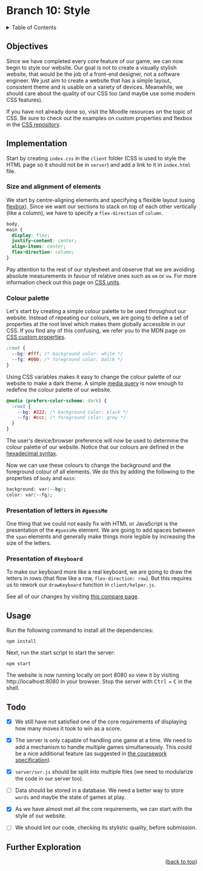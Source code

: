 <div id="top"></div>

<!-- BRANCH TITLE -->

# Branch 10: Style

<!-- TABLE OF CONTENTS -->
<details>
  <summary>Table of Contents</summary>
  <ol>
    <li><a href="#objectives">Objectives</a></li>
    <li><a href="#implementation">Implementation</a>
    <li><a href="#usage">Usage</a></li>
    <li><a href="#todo">Todo</a></li>
    <li><a href="#further-exploration">Further Exploration</a></li>
  </ol>
</details>

## Objectives

Since we have completed every core feature of our game, we can now begin to style our website.
Our goal is not to create a visually stylish website, that would be the job of a front-end designer, not a software engineer.
We just aim to create a website that has a simple layout, consistent theme and is usable on a variety of devices.
Meanwhile, we should care about the quality of our CSS too (and maybe use some modern CSS features).

If you have not already done so, visit the Moodle resources on the topic of CSS.
Be sure to check out the examples on custom properties and flexbox in the [CSS repository](https://github.com/portsoc/ws_css3).

## Implementation

Start by creating `index.css` in the `client` folder (CSS is used to style the HTML page so it should not be in `server`) and add a link to it in `index.html` file.

### Size and alignment of elements

We start by centre-aligning elements and specifying a flexible layout (using [flexbox](https://developer.mozilla.org/en-US/docs/Learn/CSS/CSS_layout/Flexbox)).
Since we want our sections to stack on top of each other vertically (like a column), we have to specify a `flex-direction` of `column`.

```css
body,
main {
  display: flex;
  justify-content: center;
  align-items: center;
  flex-direction: column;
}
```

Pay attention to the rest of our stylesheet and observe that we are avoiding absolute measurements in favour of relative ones such as `em` or `vw`.
For more information check out this page on [CSS units](https://developer.mozilla.org/en-US/docs/Learn/CSS/Building_blocks/Values_and_units).

### Colour palette

Let's start by creating a simple colour palette to be used throughout our website.
Instead of repeating our colours, we are going to define a set of properties at the root level which makes them globally accessible in our CSS.
If you find any of this confusing, we refer you to the MDN page on [CSS custom properties](https://developer.mozilla.org/en-US/docs/Web/CSS/Using_CSS_custom_properties).

```css
:root {
  --bg: #fff; /* background color: white */
  --fg: #000; /* foreground color: balck */
}
```

Using CSS variables makes it easy to change the colour palette of our website to make a dark theme.
A simple [media query](https://developer.mozilla.org/en-US/docs/Web/CSS/@media/prefers-color-scheme) is now enough to redefine the colour palette of our website.

```css
@media (prefers-color-scheme: dark) {
  :root {
    --bg: #222; /* background color: black */
    --fg: #ccc; /* foreground color: grey */
  }
}
```

The user's device/browser preference will now be used to determine the colour palette of our website.
Notice that our colours are defined in the [hexadecimal syntax](https://developer.mozilla.org/en-US/docs/Web/CSS/hex-color).

Now we can use these colours to change the background and the foreground colour of all elements.
We do this by adding the following to the properties of `body` and `main`:

```css
background: var(--bg);
color: var(--fg);
```

### Presentation of letters in `#guessMe`

One thing that we could not easily fix with HTML or JavaScript is the presentation of the `#guessMe` element.
We are going to add spaces between the `span` elements and generally make things more legible by increasing the size of the letters.

### Presentation of `#keyboard`

To make our keyboard more like a real keyboard, we are going to draw the letters in rows (that flow like a row, `flex-direction: row`).
But this requires us to rework our `drawKeyboard` function in `client/helper.js`.

See all of our changes by visiting [this compare page](https://github.com/portsoc/hangman-in-branches/compare/8...9?diff=split).

## Usage

Run the following command to install all the dependencies:

```
npm install
```

Next, run the start script to start the server:

```
npm start
```

The website is now running locally on port 8080 so view it by visiting http://localhost:8080 in your browser.
Stop the server with <kbd>Ctrl</kbd> + <kbd>C</kbd> in the shell.

## Todo

- [x] We still have not satisfied one of the core requirements of displaying how many moves it took to win as a score.

- [x] The server is only capable of handling one game at a time. We need to add a mechanism to handle multiple games simultaneously. This could be a nice additional feature (as suggested in [the coursework specification](https://docs.google.com/document/d/1cF3u2ldutHaBAzFOEsnVwfKrnPTylOrn-hAGFSDWca8/edit)).

- [x] `server/svr.js` should be split into multiple files (we need to modularize the code in our server too).

- [ ] Data should be stored in a database. We need a better way to store `words` and maybe the state of games at play.

- [x] As we have almost met all the core requirements, we can start with the style of our website.

- [ ] We should lint our code, checking its stylistic quality, before submission.

## Further Exploration

<p align="right">(<a href="#top">back to top</a>)</p>
